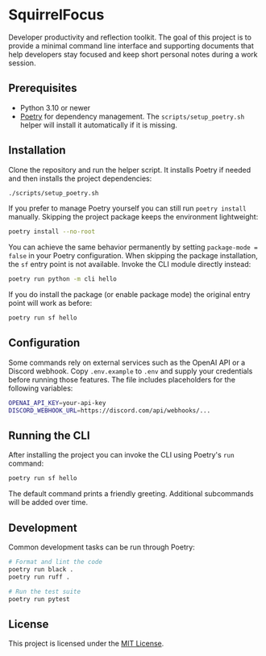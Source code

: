 # SquirrelFocus

Developer productivity and reflection toolkit. The goal of this project is to
provide a minimal command line interface and supporting documents that help
developers stay focused and keep short personal notes during a work session.

## Prerequisites

- Python 3.10 or newer
- [Poetry](https://python-poetry.org/) for dependency management. The
  `scripts/setup_poetry.sh` helper will install it automatically if it is
  missing.

## Installation

Clone the repository and run the helper script. It installs Poetry if needed
and then installs the project dependencies:

```bash
./scripts/setup_poetry.sh
```

If you prefer to manage Poetry yourself you can still run `poetry install`
manually. Skipping the project package keeps the environment lightweight:

```bash
poetry install --no-root
```

You can achieve the same behavior permanently by setting
`package-mode = false` in your Poetry configuration. When skipping the
package installation, the `sf` entry point is not available. Invoke the
CLI module directly instead:

```bash
poetry run python -m cli hello
```

If you do install the package (or enable package mode) the original
entry point will work as before:

```bash
poetry run sf hello
```

## Configuration

Some commands rely on external services such as the OpenAI API or a Discord
webhook. Copy `.env.example` to `.env` and supply your credentials before
running those features. The file includes placeholders for the following
variables:

```bash
OPENAI_API_KEY=your-api-key
DISCORD_WEBHOOK_URL=https://discord.com/api/webhooks/... 
```

## Running the CLI

After installing the project you can invoke the CLI using Poetry's `run` command:

```bash
poetry run sf hello
```

The default command prints a friendly greeting. Additional subcommands will be
added over time.

## Development

Common development tasks can be run through Poetry:

```bash
# Format and lint the code
poetry run black .
poetry run ruff .

# Run the test suite
poetry run pytest
```

## License

This project is licensed under the [MIT License](LICENSE).
